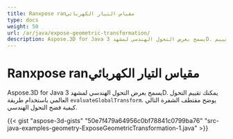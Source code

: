 ```yaml
---
title: Ranxpose ranمقياس التيار الكهربائي
type: docs
weight: 50
url: /ar/java/expose-geometric-transformation/
description: Aspose.3D for Java يسمح بعرض التحول الهندسي لمشهد 3D. يمكنك تقييم التحول العالمي باستخدام طريقة التقييم lobalconversion.
---
```

#  **Ranxpose ranمقياس التيار الكهربائي**
Aspose.3D for Java يسمح بعرض التحول الهندسي لمشهد 3D. يمكنك تقييم التحول العالمي باستخدام طريقة `evaluateGlobalTransform`. يوضح مقتطف الشفرة التالي كيفية فضح التحول الهندسي.

{{< gist "aspose-3d-gists" "50e7f479a64956c0bf78841c0799ba76" "src-java-examples-geometry-ExposeGeometricTransformation-1.java" >}}
